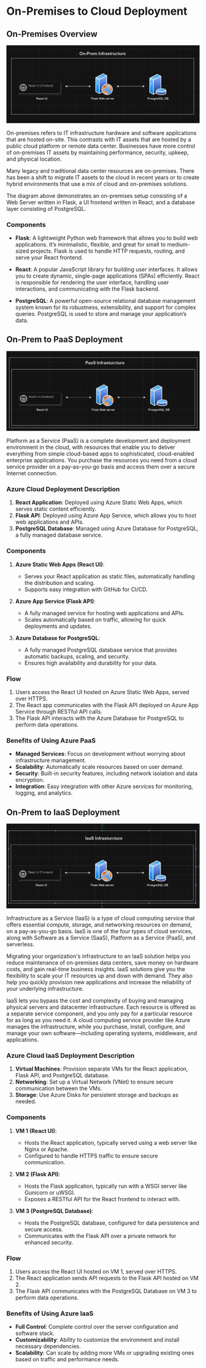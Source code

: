 # On-Premises to Cloud Deployment

## On-Premises Overview
![Architecture Diagram](Onpreme_Architecture.png)

On-premises refers to IT infrastructure hardware and software applications that are hosted on-site. This contrasts with IT assets that are hosted by a public cloud platform or remote data center. Businesses have more control of on-premises IT assets by maintaining performance, security, upkeep, and physical location.

Many legacy and traditional data center resources are on-premises. There has been a shift to migrate IT assets to the cloud in recent years or to create hybrid environments that use a mix of cloud and on-premises solutions.

The diagram above demonstrates an on-premises setup consisting of a Web Server written in Flask, a UI frontend written in React, and a database layer consisting of PostgreSQL.

### Components

- **Flask**: A lightweight Python web framework that allows you to build web applications. It’s minimalistic, flexible, and great for small to medium-sized projects. Flask is used to handle HTTP requests, routing, and serve your React frontend.

- **React**: A popular JavaScript library for building user interfaces. It allows you to create dynamic, single-page applications (SPAs) efficiently. React is responsible for rendering the user interface, handling user interactions, and communicating with the Flask backend.

- **PostgreSQL**: A powerful open-source relational database management system known for its robustness, extensibility, and support for complex queries. PostgreSQL is used to store and manage your application’s data.

## On-Prem to PaaS Deployment
![Architecture Diagram](Onpreme_to_PaaS_Architecture.png)

Platform as a Service (PaaS) is a complete development and deployment environment in the cloud, with resources that enable you to deliver everything from simple cloud-based apps to sophisticated, cloud-enabled enterprise applications. You purchase the resources you need from a cloud service provider on a pay-as-you-go basis and access them over a secure Internet connection.

### Azure Cloud Deployment Description

1. **React Application**: Deployed using Azure Static Web Apps, which serves static content efficiently.
2. **Flask API**: Deployed using Azure App Service, which allows you to host web applications and APIs.
3. **PostgreSQL Database**: Managed using Azure Database for PostgreSQL, a fully managed database service.

### Components

1. **Azure Static Web Apps (React UI)**:
   - Serves your React application as static files, automatically handling the distribution and scaling.
   - Supports easy integration with GitHub for CI/CD.

2. **Azure App Service (Flask API)**:
   - A fully managed service for hosting web applications and APIs.
   - Scales automatically based on traffic, allowing for quick deployments and updates.

3. **Azure Database for PostgreSQL**:
   - A fully managed PostgreSQL database service that provides automatic backups, scaling, and security.
   - Ensures high availability and durability for your data.

### Flow

1. Users access the React UI hosted on Azure Static Web Apps, served over HTTPS.
2. The React app communicates with the Flask API deployed on Azure App Service through RESTful API calls.
3. The Flask API interacts with the Azure Database for PostgreSQL to perform data operations.

### Benefits of Using Azure PaaS

- **Managed Services**: Focus on development without worrying about infrastructure management.
- **Scalability**: Automatically scale resources based on user demand.
- **Security**: Built-in security features, including network isolation and data encryption.
- **Integration**: Easy integration with other Azure services for monitoring, logging, and analytics.

## On-Prem to IaaS Deployment
![Architecture Diagram](Onpreme_to_IaaS_Architecture.png)

Infrastructure as a Service (IaaS) is a type of cloud computing service that offers essential compute, storage, and networking resources on demand, on a pay-as-you-go basis. IaaS is one of the four types of cloud services, along with Software as a Service (SaaS), Platform as a Service (PaaS), and serverless.

Migrating your organization's infrastructure to an IaaS solution helps you reduce maintenance of on-premises data centers, save money on hardware costs, and gain real-time business insights. IaaS solutions give you the flexibility to scale your IT resources up and down with demand. They also help you quickly provision new applications and increase the reliability of your underlying infrastructure.

IaaS lets you bypass the cost and complexity of buying and managing physical servers and datacenter infrastructure. Each resource is offered as a separate service component, and you only pay for a particular resource for as long as you need it. A cloud computing service provider like Azure manages the infrastructure, while you purchase, install, configure, and manage your own software—including operating systems, middleware, and applications.

### Azure Cloud IaaS Deployment Description

1. **Virtual Machines**: Provision separate VMs for the React application, Flask API, and PostgreSQL database.
2. **Networking**: Set up a Virtual Network (VNet) to ensure secure communication between the VMs.
3. **Storage**: Use Azure Disks for persistent storage and backups as needed.

### Components

1. **VM 1 (React UI)**:
   - Hosts the React application, typically served using a web server like Nginx or Apache.
   - Configured to handle HTTPS traffic to ensure secure communication.

2. **VM 2 (Flask API)**:
   - Hosts the Flask application, typically run with a WSGI server like Gunicorn or uWSGI.
   - Exposes a RESTful API for the React frontend to interact with.

3. **VM 3 (PostgreSQL Database)**:
   - Hosts the PostgreSQL database, configured for data persistence and secure access.
   - Communicates with the Flask API over a private network for enhanced security.

### Flow

1. Users access the React UI hosted on VM 1, served over HTTPS.
2. The React application sends API requests to the Flask API hosted on VM 2.
3. The Flask API communicates with the PostgreSQL Database on VM 3 to perform data operations.

### Benefits of Using Azure IaaS

- **Full Control**: Complete control over the server configuration and software stack.
- **Customizability**: Ability to customize the environment and install necessary dependencies.
- **Scalability**: Can scale by adding more VMs or upgrading existing ones based on traffic and performance needs.
